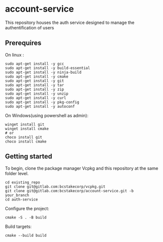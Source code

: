 # account-service
This repository houses the auth service designed to manage the authentification of users

## Prerequires
On linux :
```
sudo apt-get install -y gcc
sudo apt-get install -y build-essential
sudo apt-get install -y ninja-build
sudo apt-get install -y cmake
sudo apt-get install -y git
sudo apt-get install -y tar
sudo apt-get install -y zip
sudo apt-get install -y unzip
sudo apt-get install -y curl
sudo apt-get install -y pkg-config
sudo apt-get install -y autoconf
```
On Windows(using powershell as admin):
```
winget install git
winget install cmake
# or
choco install git
choco install cmake
```
## Getting started
To begin, clone the package manager Vcpkg and this repository at the same folder level.
```
cd existing_repo
git clone git@gitlab.com:bcstakecorp/vcpkg.git
git clone git@gitlab.com:bcstakecorp/account-service.git -b your_branch
cd auth-service
```
Configure the project:
```
cmake -S . -B build
```
Build targets:
```
cmake --build build
```
